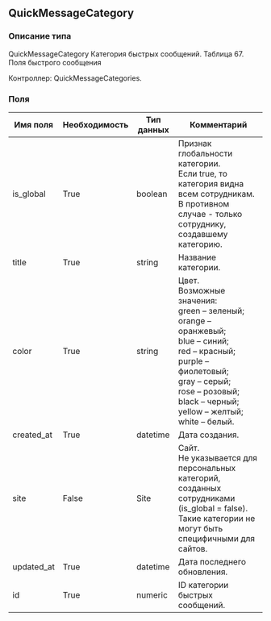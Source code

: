 ## QuickMessageCategory
### Описание типа
QuickMessageCategory
Категория быстрых сообщений.
Таблица 67. Поля быстрого сообщения

Контроллер: QuickMessageCategories.
### Поля
| Имя поля | Необходимость | Тип данных | Комментарий |
|---|---|---|---|
|is_global|True|boolean|Признак глобальности категории.<br/>Если true, то категория видна всем сотрудникам. В противном случае - только сотруднику, создавшему категорию.<br/>|
|title|True|string|Название категории.<br/>|
|color|True|string|Цвет.<br/>Возможные значения:<br/>green – зеленый;<br/>orange – оранжевый;<br/>blue – синий;<br/>red – красный;<br/>purple – фиолетовый;<br/>gray – серый;<br/>rose – розовый;<br/>black – черный;<br/>yellow – желтый;<br/>white – белый.<br/>|
|created_at|True|datetime|Дата создания.<br/>|
|site|False|Site|Сайт.<br/>Не указывается для персональных категорий, созданных сотрудниками (is_global = false). Такие категории не могут быть специфичными для сайтов.<br/>|
|updated_at|True|datetime|Дата последнего обновления.<br/>|
|id|True|numeric|ID категории быстрых сообщений.<br/>|
